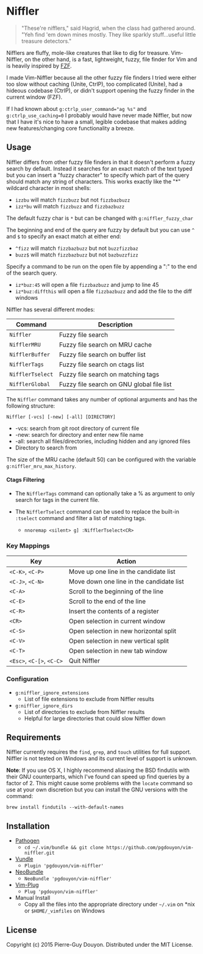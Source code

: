 Niffler
=======

> "These're nifflers," said Hagrid, when the class had gathered around.  "Yeh
> find 'em down mines mostly.  They like sparkly stuff...useful little
> treasure detectors."

Nifflers are fluffy, mole-like creatures that like to dig for treasure.
Vim-Niffler, on the other hand, is a fast, lightweight, fuzzy, file finder for
Vim and is heavily inspired by [FZF][].

I made Vim-Niffler because all the other fuzzy file finders I tried were either
too slow without caching (Unite, CtrlP), too complicated (Unite), had a hideous
codebase (CtrlP), or didn't support opening the fuzzy finder in the current
window (FZF).

If I had known about `g:ctrlp_user_command="ag %s"` and `g:ctrlp_use_caching=0`
I probably would have never made Niffler, but now that I have it's nice to have
a small, legible codebase that makes adding new features/changing core
functionality a breeze.


Usage
-----

Niffler differs from other fuzzy file finders in that it doesn't perform a
fuzzy search by default.  Instead it searches for an exact match of the text
typed but you can insert a "fuzzy character" to specify which part of the query
should match any string of characters.  This works exactly like the "\*"
wildcard character in most shells:

* `izzbu` will match `fizzbuzz` but not `fizzbazbuzz`
* `izz*bu` will match `fizzbuzz` and `fizzbazbuzz`

The default fuzzy char is `*` but can be changed with `g:niffler_fuzzy_char`

The beginning and end of the query are fuzzy by default but you can use `^` and
`$` to specify an exact match at either end:

* `^fizz` will match `fizzbazbuzz` but not `buzzfizzbaz`
* `buzz$` will match `fizzbazbuzz` but not `bazbuzzfizz`

Specify a command to be run on the open file by appending a ":<CMD>" to the end
of the search query.

* `iz*buz:45` will open a file `fizzbazbuzz` and jump to line 45
* `iz*buz:diffthis` will open a file `fizzbazbuzz` and add the file to the diff windows

Niffler has several different modes:

| Command           | Description                                                       |
| ----------------- | ------------------------------------------------------------------|
| `Niffler`         | Fuzzy file search                                                 |
| `NifflerMRU`      | Fuzzy file search on MRU cache                                    |
| `NifflerBuffer`   | Fuzzy file search on buffer list                                  |
| `NifflerTags`     | Fuzzy file search on ctags list                                   |
| `NifflerTselect`  | Fuzzy file search on matching tags                                |
| `NifflerGlobal`   | Fuzzy file search on GNU global file list                         |

The `Niffler` command takes any number of optional arguments and has the following structure:

`Niffler [-vcs] [-new] [-all] [DIRECTORY]`

* -vcs: search from git root directory of current file
* -new: search for directory and enter new file name
* -all: search all files/directories, including hidden and any ignored files
* Directory to search from

The size of the MRU cache (default 50) can be configured with the variable
`g:niffler_mru_max_history`.


#### Ctags Filtering

- The `NifflerTags` command can optionally take a % as argument to only search
for tags in the current file.

- The `NifflerTselect` command can be used to replace the built-in `:tselect`
command and filter a list of matching tags.
    - `nnoremap <silent> g] :NifflerTselect<CR>`


### Key Mappings

| Key                       | Action                                    |
| ------------------------- | ------------------------------------------|
| `<C-K>`, `<C-P>`          | Move up one line in the candidate list    |
| `<C-J>`, `<C-N>`          | Move down one line in the candidate list  |
| `<C-A>`                   | Scroll to the beginning of the line       |
| `<C-E>`                   | Scroll to the end of the line             |
| `<C-R>`                   | Insert the contents of a register         |
| `<CR>`                    | Open selection in current window          |
| `<C-S>`                   | Open selection in new horizontal split    |
| `<C-V>`                   | Open selection in new vertical split      |
| `<C-T>`                   | Open selection in new tab window          |
| `<Esc>`, `<C-[>`, `<C-C>` | Quit Niffler                              |


### Configuration

- `g:niffler_ignore_extensions`
    - List of file extensions to exclude from Niffler results
- `g:niffler_ignore_dirs`
    - List of directories to exclude from Niffler results
    - Helpful for large directories that could slow Niffler down


Requirements
------------

Niffler currently requires the `find`, `grep`, and `touch` utilities for full
support.  Niffler is not tested on Windows and its current level of support is
unknown.

**Note**: If you use OS X, I highly recommend aliasing the BSD findutils with
their GNU counterparts, which I've found can speed up find queries by a factor
of 2.  This might cause some problems with the `locate` command so use at your
own discretion but you can install the GNU versions with the command:

`brew install findutils --with-default-names`


Installation
------------

* [Pathogen][]
    * `cd ~/.vim/bundle && git clone https://github.com/pgdouyon/vim-niffler.git`
* [Vundle][]
    * `Plugin 'pgdouyon/vim-niffler'`
* [NeoBundle][]
    * `NeoBundle 'pgdouyon/vim-niffler'`
* [Vim-Plug][]
    * `Plug 'pgdouyon/vim-niffler'`
* Manual Install
    * Copy all the files into the appropriate directory under `~/.vim` on \*nix or
      `$HOME/_vimfiles` on Windows


License
-------

Copyright (c) 2015 Pierre-Guy Douyon.  Distributed under the MIT License.


[FZF]: https://github.com/junegunn/fzf
[Pathogen]: https://github.com/tpope/vim-pathogen
[Vundle]: https://github.com/gmarik/Vundle.vim
[NeoBundle]: https://github.com/Shougo/neobundle.vim
[Vim-Plug]: https://github.com/junegunn/vim-plug
